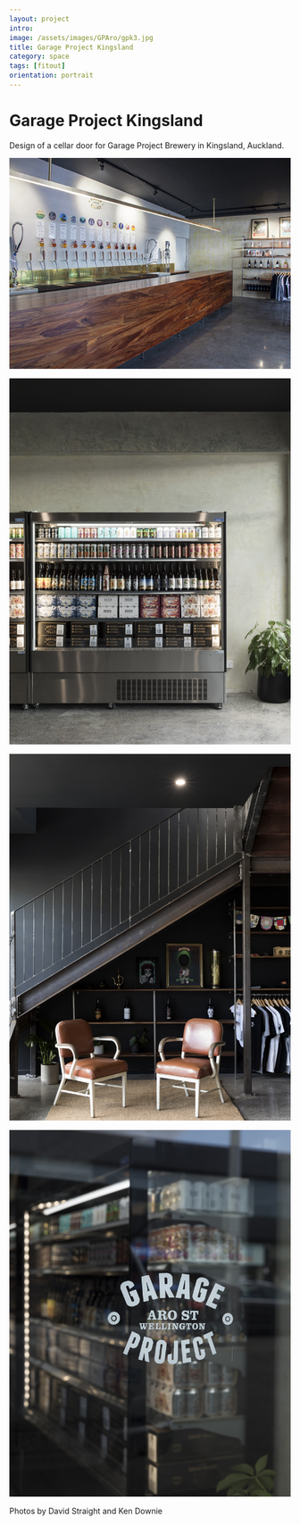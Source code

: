 ```yaml
---
layout: project
intro: 
image: /assets/images/GPAro/gpk3.jpg
title: Garage Project Kingsland
category: space
tags: [fitout]
orientation: portrait
---
```


# Garage Project Kingsland

Design of a cellar door for Garage Project Brewery in Kingsland, Auckland.

![](/assets/images/GPAro/gpk5.jpg)

![](/assets/images/GPAro/gpk2.jpg)

![](/assets/images/GPAro/gpk3.jpg)

![](/assets/images/GPAro/gpk4.jpg)


Photos by David Straight and Ken Downie
